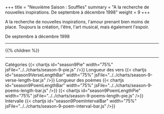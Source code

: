 +++
title = "Neuvième Saison : Souffles"
summary = "A la recherche de nouvelles inspirations. De septembre à décembre 1998"
weight = 9
+++

A la recherche de nouvelles inspirations, l'amour prenant bien moins de place. Toujours la création, l'être, l'art musical, mais également l'espoir.

De septembre à décembre 1998

---
{{% children  %}}

---
Catégories
{{< chartjs id="season9Pie" width="75%" jsFile="../../charts/season-9-pie.js" />}}
Longueur des vers
{{< chartjs id="season9VerseLengthBar" width="75%" jsFile="../../charts/season-9-verse-length-bar.js" />}}
Longueur des poèmes
{{< chartjs id="season9PoemLengthBar" width="75%" jsFile="../../charts/season-9-poems-length-bar.js" />}}
{{< chartjs id="season9PoemLengthPie" width="75%" jsFile="../../charts/season-9-poems-length-pie.js" />}}
Intervalle
{{< chartjs id="season9PoemIntervalBar" width="75%" jsFile="../../charts/season-9-poem-interval-bar.js" />}}
